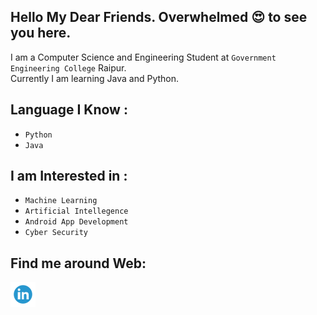 ##  Hello My Dear Friends. Overwhelmed :heart_eyes: to see you here.

I am a Computer Science and Engineering Student at `Government Engineering College` Raipur.<br> Currently I am learning Java and Python.

## Language  I Know :
- `Python`
- `Java`

## I am Interested in :
- `Machine Learning`
- `Artificial Intellegence`
- `Android App Development`
- `Cyber Security`

## Find me around Web:
 <a href = "https://www.linkedin.com/in/komal-patel-681650204/"><img src = "./linkedIn.png" width = "40"/></a>

